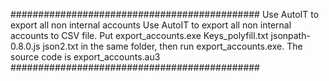 #############################################
Use AutoIT to export all non internal accounts
Use AutoIT to export all non internal accounts to CSV file. Put export_accounts.exe Keys_polyfill.txt jsonpath-0.8.0.js json2.txt in the same folder, then run export_accounts.exe. The source code is export_accounts.au3
#############################################
